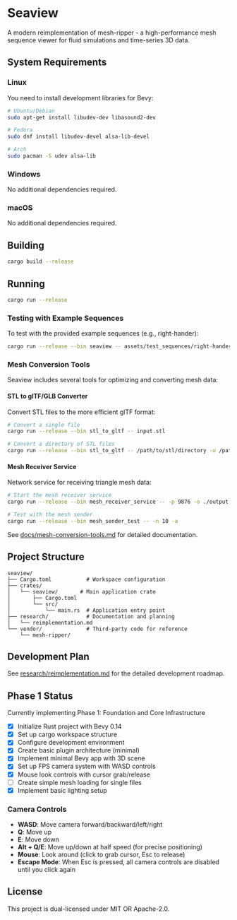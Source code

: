 # Seaview

A modern reimplementation of mesh-ripper - a high-performance mesh sequence viewer for fluid simulations and time-series 3D data.

## System Requirements

### Linux
You need to install development libraries for Bevy:

```bash
# Ubuntu/Debian
sudo apt-get install libudev-dev libasound2-dev

# Fedora
sudo dnf install libudev-devel alsa-lib-devel

# Arch
sudo pacman -S udev alsa-lib
```

### Windows
No additional dependencies required.

### macOS
No additional dependencies required.

## Building

```bash
cargo build --release
```

## Running

```bash
cargo run --release
```

### Testing with Example Sequences

To test with the provided example sequences (e.g., right-hander):

```bash
cargo run --release --bin seaview -- assets/test_sequences/right-hander/ --source-coordinates zup
```

### Mesh Conversion Tools

Seaview includes several tools for optimizing and converting mesh data:

#### STL to glTF/GLB Converter
Convert STL files to the more efficient glTF format:

```bash
# Convert a single file
cargo run --release --bin stl_to_gltf -- input.stl

# Convert a directory of STL files
cargo run --release --bin stl_to_gltf -- /path/to/stl/directory -o /path/to/output
```

#### Mesh Receiver Service
Network service for receiving triangle mesh data:

```bash
# Start the mesh receiver service
cargo run --release --bin mesh_receiver_service -- -p 9876 -o ./output

# Test with the mesh sender
cargo run --release --bin mesh_sender_test -- -n 10 -a
```

See [docs/mesh-conversion-tools.md](docs/mesh-conversion-tools.md) for detailed documentation.

## Project Structure

```
seaview/
├── Cargo.toml           # Workspace configuration
├── crates/
│   └── seaview/       # Main application crate
│       ├── Cargo.toml
│       └── src/
│           └── main.rs  # Application entry point
├── research/            # Documentation and planning
│   └── reimplementation.md
└── vendor/              # Third-party code for reference
    └── mesh-ripper/
```

## Development Plan

See [research/reimplementation.md](research/reimplementation.md) for the detailed development roadmap.

## Phase 1 Status

Currently implementing Phase 1: Foundation and Core Infrastructure
- [x] Initialize Rust project with Bevy 0.14
- [x] Set up cargo workspace structure
- [x] Configure development environment
- [x] Create basic plugin architecture (minimal)
- [x] Implement minimal Bevy app with 3D scene
- [x] Set up FPS camera system with WASD controls
- [x] Mouse look controls with cursor grab/release
- [ ] Create simple mesh loading for single files
- [x] Implement basic lighting setup

### Camera Controls
- **WASD**: Move camera forward/backward/left/right
- **Q**: Move up
- **E**: Move down
- **Alt + Q/E**: Move up/down at half speed (for precise positioning)
- **Mouse**: Look around (click to grab cursor, Esc to release)
- **Escape Mode**: When Esc is pressed, all camera controls are disabled until you click again

## License

This project is dual-licensed under MIT OR Apache-2.0.
